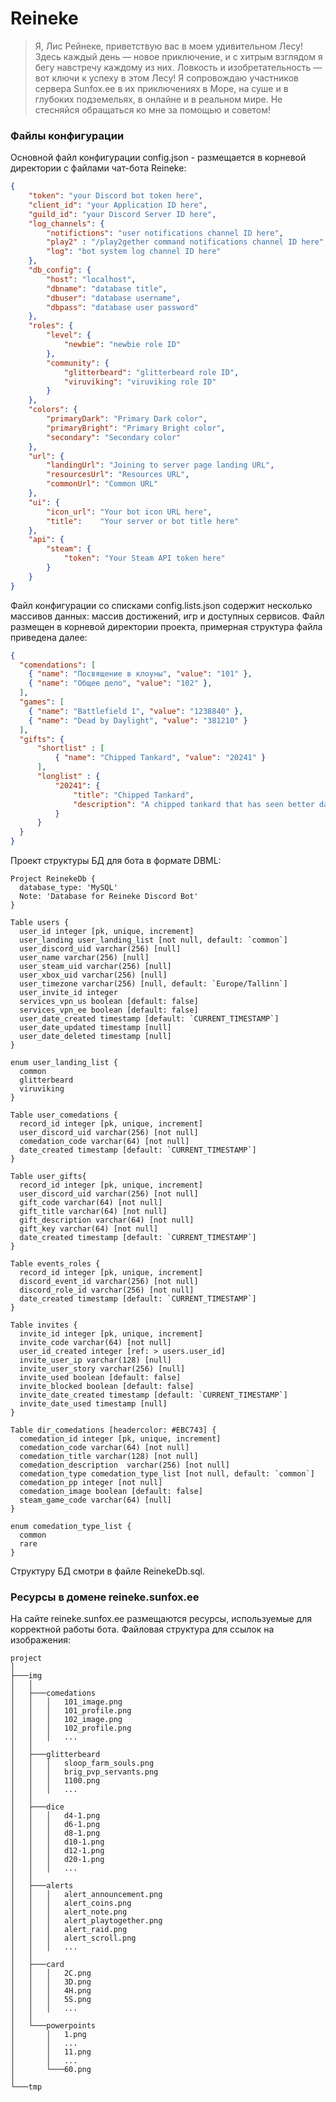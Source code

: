 # Reineke
> Я, Лис Рейнеке, приветствую вас в моем удивительном Лесу! Здесь каждый день — новое приключение, и  с хитрым взглядом я бегу навстречу каждому из них. Ловкость и изобретательность — вот ключи к успеху в этом Лесу!
> Я сопровождаю участников сервера Sunfox.ee в их приключениях в Море, на суше и в глубоких подземельях, в онлайне и в реальном мире. Не стесняйся обращаться ко мне за помощью и советом!

### Файлы конфигурации

Основной файл конфигурации config.json - размещается в корневой директории с файлами чат-бота Reineke:
```json
{
    "token": "your Discord bot token here",
    "client_id": "your Application ID here",
    "guild_id": "your Discord Server ID here",
    "log_channels": {
        "notifictions": "user notifications channel ID here",
        "play2" : "/play2gether command notifications channel ID here",
        "log": "bot system log channel ID here"
    },
    "db_config": {
        "host": "localhost",
        "dbname": "database title",
        "dbuser": "database username",
        "dbpass": "database user password"
    },
    "roles": {
        "level": {
            "newbie": "newbie role ID"
        },
        "community": {
            "glitterbeard": "glitterbeard role ID",
            "viruviking": "viruviking role ID"
        }
    },
    "colors": {
        "primaryDark": "Primary Dark color",
        "primaryBright": "Primary Bright color",
        "secondary": "Secondary color"
    },
    "url": {
        "landingUrl": "Joining to server page landing URL",
        "resourcesUrl": "Resources URL",
        "commonUrl": "Common URL"
    },
    "ui": {
        "icon_url": "Your bot icon URL here",
        "title":    "Your server or bot title here"
    },
    "api": {
        "steam": {
            "token": "Your Steam API token here"
        }
    }
}
```
Файл конфигурации со списками config.lists.json содержит несколько массивов данных: массив достижений, игр и доступных сервисов. Файл размещен в корневой директории проекта, примерная структура файла приведена далее:
```json
{
  "comendations": [
    { "name": "Посвящение в клоуны", "value": "101" },
    { "name": "Общее дело", "value": "102" },
  ],
  "games": [
    { "name": "Battlefield 1", "value": "1238840" },
    { "name": "Dead by Daylight", "value": "381210" }
  ],
  "gifts": {
      "shortlist" : [
          { "name": "Chipped Tankard", "value": "20241" }
      ],
      "longlist" : {
          "20241": {
              "title": "Chipped Tankard",
              "description": "A chipped tankard that has seen better days. It's still usable, but it's not the most attractive thing in the world.",
          }
      }
  }
}
```
Проект структуры БД для бота в формате DBML:
```dbml
Project ReinekeDb {
  database_type: 'MySQL'
  Note: 'Database for Reineke Discord Bot'
}

Table users {
  user_id integer [pk, unique, increment]
  user_landing user_landing_list [not null, default: `common`]
  user_discord_uid varchar(256) [null]
  user_name varchar(256) [null]
  user_steam_uid varchar(256) [null]
  user_xbox_uid varchar(256) [null]
  user_timezone varchar(256) [null, default: `Europe/Tallinn`]
  user_invite_id integer
  services_vpn_us boolean [default: false]
  services_vpn_ee boolean [default: false]
  user_date_created timestamp [default: `CURRENT_TIMESTAMP`]
  user_date_updated timestamp [null]
  user_date_deleted timestamp [null]
}

enum user_landing_list {
  common
  glitterbeard
  viruviking
}

Table user_comedations {
  record_id integer [pk, unique, increment]
  user_discord_uid varchar(256) [not null]
  comedation_code varchar(64) [not null]
  date_created timestamp [default: `CURRENT_TIMESTAMP`]
}

Table user_gifts{
  record_id integer [pk, unique, increment]
  user_discord_uid varchar(256) [not null]
  gift_code varchar(64) [not null]
  gift_title varchar(64) [not null]
  gift_description varchar(64) [not null]
  gift_key varchar(64) [not null]
  date_created timestamp [default: `CURRENT_TIMESTAMP`]
}

Table events_roles {
  record_id integer [pk, unique, increment]
  discord_event_id varchar(256) [not null]
  discord_role_id varchar(256) [not null]
  date_created timestamp [default: `CURRENT_TIMESTAMP`]
}

Table invites {
  invite_id integer [pk, unique, increment]
  invite_code varchar(64) [not null]
  user_id_created integer [ref: > users.user_id]
  invite_user_ip varchar(128) [null]
  invite_user_story varchar(256) [null]
  invite_used boolean [default: false]
  invite_blocked boolean [default: false]
  invite_date_created timestamp [default: `CURRENT_TIMESTAMP`]
  invite_date_used timestamp [null]
}

Table dir_comedations [headercolor: #EBC743] {
  comedation_id integer [pk, unique, increment]
  comedation_code varchar(64) [not null]
  comedation_title varchar(128) [not null]
  comedation_description  varchar(256) [not null]
  comedation_type comedation_type_list [not null, default: `common`]
  comedation_pp integer [not null]
  comedation_image boolean [default: false]
  steam_game_code varchar(64) [null]
}

enum comedation_type_list {
  common
  rare
}
```

Структуру БД смотри в файле ReinekeDb.sql.

### Ресурсы в домене reineke.sunfox.ee
На сайте reineke.sunfox.ee размещаются ресурсы, используемые для корректной работы бота.
Файловая структура для ссылок на изображения:

```
project
│
├───img
│   │
│   ├───comedations
│   │   │   101_image.png
│   │   │   101_profile.png
│   │   │   102_image.png
│   │   │   102_profile.png
│   │   │   ...
│   │
│   ├───glitterbeard
│   │   │   sloop_farm_souls.png
│   │   │   brig_pvp_servants.png
│   │   │   1100.png
│   │   │   ...
│   │
│   ├───dice
│   │   │   d4-1.png
│   │   │   d6-1.png
│   │   │   d8-1.png
│   │   │   d10-1.png
│   │   │   d12-1.png
│   │   │   d20-1.png
│   │   │   ...
│   │
│   ├───alerts
│   │   │   alert_announcement.png
│   │   │   alert_coins.png
│   │   │   alert_note.png
│   │   │   alert_playtogether.png
│   │   │   alert_raid.png
│   │   │   alert_scroll.png
│   │   │   ...
│   │
│   ├───card
│   │   │   2C.png
│   │   │   3D.png
│   │   │   4H.png
│   │   │   5S.png
│   │   │   ...
│   │
│   └───powerpoints
│       │   1.png
│       │   ...
│       │   11.png
│       │   ...
│       └───60.png
│     
└───tmp
```
